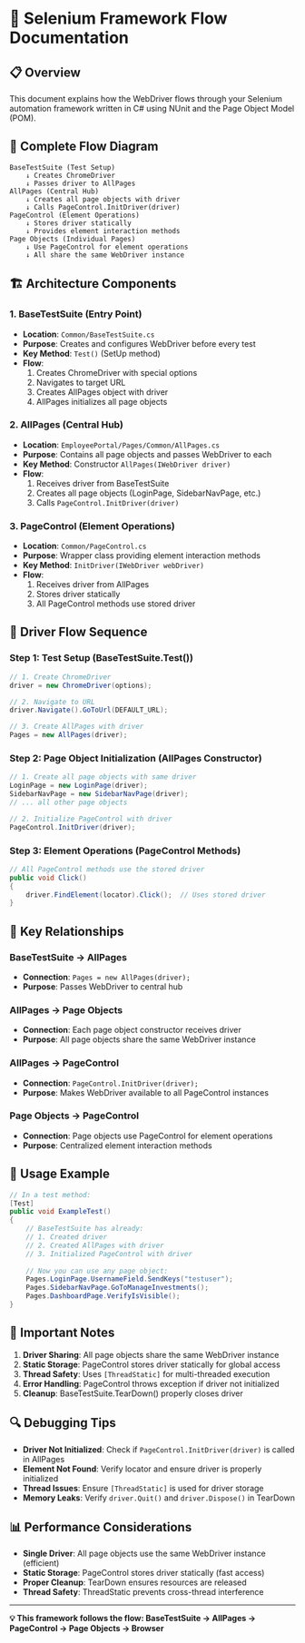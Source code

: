 # 🧭 Selenium Framework Flow Documentation

## 📋 Overview
This document explains how the WebDriver flows through your Selenium automation framework written in C# using NUnit and the Page Object Model (POM).

## 🔄 Complete Flow Diagram

```
BaseTestSuite (Test Setup)
    ↓ Creates ChromeDriver
    ↓ Passes driver to AllPages
AllPages (Central Hub)
    ↓ Creates all page objects with driver
    ↓ Calls PageControl.InitDriver(driver)
PageControl (Element Operations)
    ↓ Stores driver statically
    ↓ Provides element interaction methods
Page Objects (Individual Pages)
    ↓ Use PageControl for element operations
    ↓ All share the same WebDriver instance
```

## 🏗️ Architecture Components

### 1. **BaseTestSuite** (Entry Point)
- **Location**: `Common/BaseTestSuite.cs`
- **Purpose**: Creates and configures WebDriver before every test
- **Key Method**: `Test()` (SetUp method)
- **Flow**: 
  1. Creates ChromeDriver with special options
  2. Navigates to target URL
  3. Creates AllPages object with driver
  4. AllPages initializes all page objects

### 2. **AllPages** (Central Hub)
- **Location**: `EmployeePortal/Pages/Common/AllPages.cs`
- **Purpose**: Contains all page objects and passes WebDriver to each
- **Key Method**: Constructor `AllPages(IWebDriver driver)`
- **Flow**:
  1. Receives driver from BaseTestSuite
  2. Creates all page objects (LoginPage, SidebarNavPage, etc.)
  3. Calls `PageControl.InitDriver(driver)`

### 3. **PageControl** (Element Operations)
- **Location**: `Common/PageControl.cs`
- **Purpose**: Wrapper class providing element interaction methods
- **Key Method**: `InitDriver(IWebDriver webDriver)`
- **Flow**:
  1. Receives driver from AllPages
  2. Stores driver statically
  3. All PageControl methods use stored driver

## 🔗 Driver Flow Sequence

### Step 1: Test Setup (BaseTestSuite.Test())
```csharp
// 1. Create ChromeDriver
driver = new ChromeDriver(options);

// 2. Navigate to URL
driver.Navigate().GoToUrl(DEFAULT_URL);

// 3. Create AllPages with driver
Pages = new AllPages(driver);
```

### Step 2: Page Object Initialization (AllPages Constructor)
```csharp
// 1. Create all page objects with same driver
LoginPage = new LoginPage(driver);
SidebarNavPage = new SidebarNavPage(driver);
// ... all other page objects

// 2. Initialize PageControl with driver
PageControl.InitDriver(driver);
```

### Step 3: Element Operations (PageControl Methods)
```csharp
// All PageControl methods use the stored driver
public void Click()
{
    driver.FindElement(locator).Click();  // Uses stored driver
}
```

## 🎯 Key Relationships

### BaseTestSuite → AllPages
- **Connection**: `Pages = new AllPages(driver);`
- **Purpose**: Passes WebDriver to central hub

### AllPages → Page Objects
- **Connection**: Each page object constructor receives driver
- **Purpose**: All page objects share the same WebDriver instance

### AllPages → PageControl
- **Connection**: `PageControl.InitDriver(driver);`
- **Purpose**: Makes WebDriver available to all PageControl instances

### Page Objects → PageControl
- **Connection**: Page objects use PageControl for element operations
- **Purpose**: Centralized element interaction methods

## 🔧 Usage Example

```csharp
// In a test method:
[Test]
public void ExampleTest()
{
    // BaseTestSuite has already:
    // 1. Created driver
    // 2. Created AllPages with driver
    // 3. Initialized PageControl with driver
    
    // Now you can use any page object:
    Pages.LoginPage.UsernameField.SendKeys("testuser");
    Pages.SidebarNavPage.GoToManageInvestments();
    Pages.DashboardPage.VerifyIsVisible();
}
```

## 🚨 Important Notes

1. **Driver Sharing**: All page objects share the same WebDriver instance
2. **Static Storage**: PageControl stores driver statically for global access
3. **Thread Safety**: Uses `[ThreadStatic]` for multi-threaded execution
4. **Error Handling**: PageControl throws exception if driver not initialized
5. **Cleanup**: BaseTestSuite.TearDown() properly closes driver

## 🔍 Debugging Tips

- **Driver Not Initialized**: Check if `PageControl.InitDriver(driver)` is called in AllPages
- **Element Not Found**: Verify locator and ensure driver is properly initialized
- **Thread Issues**: Ensure `[ThreadStatic]` is used for driver storage
- **Memory Leaks**: Verify `driver.Quit()` and `driver.Dispose()` in TearDown

## 📊 Performance Considerations

- **Single Driver**: All page objects use the same WebDriver instance (efficient)
- **Static Storage**: PageControl stores driver statically (fast access)
- **Proper Cleanup**: TearDown ensures resources are released
- **Thread Safety**: ThreadStatic prevents cross-thread interference

---

**💡 This framework follows the flow: BaseTestSuite → AllPages → PageControl → Page Objects → Browser**
